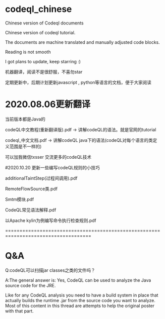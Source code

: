 # codeql_chinese
Chinese version of Codeql documents

Chinese version of codeql tutorial.

The documents are machine translated and manually adjusted code blocks.

Reading is not smooth

I got plans to update, keep starring :)


机器翻译，阅读不是很舒服，不喜勿star

定期更新中，后期计划更新javascript , python等语言的文档，便于大家阅读


# 2020.08.06更新翻译
当前版本都是Java的

codeQL中文教程(重新翻译版).pdf  -> 讲解codeQL的语法。就是官网的tutorial
  
codeql_中文文档.pdf -> 讲解codeQL java下的语法(codeQL对每个语言的类定义范围是不一样的)




可以加我微信txsser 交流更多的codeQL技术


#2020.10.20 更新一些编写codeQL规则的小技巧


additionalTaintStep(过程间调用).pdf  

RemoteFlowSource类.pdf

Smtm模块.pdf 

CodeQL常见语法解释.pdf

以Apache kylin为例编写命令执行检查规则.pdf


====================================================================================
# Q&A
Q:codeQL可以扫描jar classes之类的文件吗？


A:The general answer is: Yes, CodeQL can be used to analyze the Java source code for the JRE.

Like for any CodeQL analysis you need to have a build system in place that actually builds the runtime .jar from the source code you want to analyze. Most of this content in this thread are attempts to help the original poster with that part.



